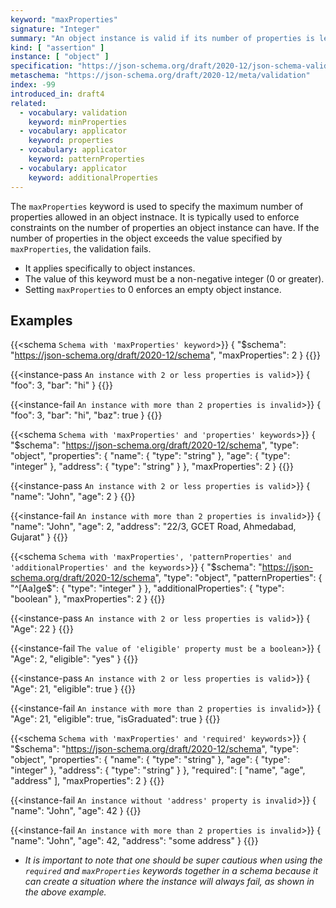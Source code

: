 ```yaml
---
keyword: "maxProperties"
signature: "Integer"
summary: "An object instance is valid if its number of properties is less than, or equal to, the value of this keyword."
kind: [ "assertion" ]
instance: [ "object" ]
specification: "https://json-schema.org/draft/2020-12/json-schema-validation.html#section-6.5.1"
metaschema: "https://json-schema.org/draft/2020-12/meta/validation"
index: -99
introduced_in: draft4
related:
  - vocabulary: validation
    keyword: minProperties
  - vocabulary: applicator
    keyword: properties
  - vocabulary: applicator
    keyword: patternProperties
  - vocabulary: applicator
    keyword: additionalProperties
---
```


The `maxProperties` keyword is used to specify the maximum number of properties allowed in an object instnace. It is typically used to enforce constraints on the number of properties an object instance can have. If the number of properties in the object exceeds the value specified by `maxProperties`, the validation fails.
* It applies specifically to object instances.
* The value of this keyword must be a non-negative integer (0 or greater).
* Setting `maxProperties` to 0 enforces an empty object instance.

## Examples

{{<schema `Schema with 'maxProperties' keyword`>}}
{
  "$schema": "https://json-schema.org/draft/2020-12/schema",
  "maxProperties": 2
}
{{</schema>}}

{{<instance-pass `An instance with 2 or less properties is valid`>}}
{ "foo": 3, "bar": "hi" }
{{</instance-pass>}}

{{<instance-fail `An instance with more than 2 properties is invalid`>}}
{ "foo": 3, "bar": "hi", "baz": true }
{{</instance-fail>}}

{{<schema `Schema with 'maxProperties' and 'properties' keywords`>}}
{
  "$schema": "https://json-schema.org/draft/2020-12/schema",
  "type": "object",
  "properties": {
    "name": { "type": "string" },
    "age": { "type": "integer" },
    "address": { "type": "string" }
  },
  "maxProperties": 2
}
{{</schema>}}

{{<instance-pass `An instance with 2 or less properties is valid`>}}
{ "name": "John", "age": 2 }
{{</instance-pass>}}

{{<instance-fail `An instance with more than 2 properties is invalid`>}}
{ "name": "John", "age": 2, "address": "22/3, GCET Road, Ahmedabad, Gujarat" }
{{</instance-fail>}}

{{<schema `Schema with 'maxProperties', 'patternProperties' and 'additionalProperties' and the keywords`>}}
{
  "$schema": "https://json-schema.org/draft/2020-12/schema",
  "type": "object",
  "patternProperties": {
    "^[Aa]ge$": { "type": "integer" }
  },
  "additionalProperties": { "type": "boolean" },
  "maxProperties": 2
}
{{</schema>}}

{{<instance-pass `An instance with 2 or less properties is valid`>}}
{ "Age": 22 }
{{</instance-pass>}}

{{<instance-fail `The value of 'eligible' property must be a boolean`>}}
{ "Age": 2, "eligible": "yes" }
{{</instance-fail>}}

{{<instance-pass `An instance with 2 or less properties is valid`>}}
{ "Age": 21, "eligible": true }
{{</instance-pass>}}

{{<instance-fail `An instance with more than 2 properties is invalid`>}}
{ "Age": 21, "eligible": true, "isGraduated": true }
{{</instance-fail>}}

{{<schema `Schema with 'maxProperties' and 'required' keywords`>}}
{
  "$schema": "https://json-schema.org/draft/2020-12/schema",
  "type": "object",
  "properties": {
    "name": { "type": "string" },
    "age": { "type": "integer" },
    "address": { "type": "string" }
  },
  "required": [ "name", "age", "address" ],
  "maxProperties": 2
}
{{</schema>}}

{{<instance-fail `An instance without 'address' property is invalid`>}}
{ "name": "John", "age": 42 }
{{</instance-fail>}}

{{<instance-fail `An instance with more than 2 properties is invalid`>}}
{ "name": "John", "age": 42, "address": "some address" }
{{</instance-fail>}}
* _It is important to note that one should be super cautious when using the `required` and `maxProperties` keywords together in a schema because it can create a situation where the instance will always fail, as shown in the above example._